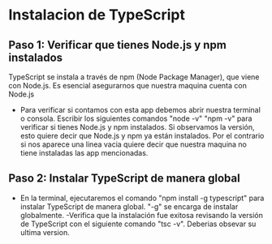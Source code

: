 # Instalacion de TypeScript
## Paso 1: Verificar que tienes Node.js y npm instalados
TypeScript se instala a través de npm (Node Package Manager), que viene con Node.js. Es esencial asegurarnos que nuestra maquina cuenta con Node.js
- Para verificar si contamos con esta app debemos abrir nuestra terminal o consola. Escribir los siguientes comandos "node -v" "npm -v" para verificar si tienes Node.js y npm instalados.
Si observamos la versión, esto quiere decir que Node.js y npm ya están instalados. Por el contrario si nos aparece una linea vacia quiere decir que nuestra maquina no tiene instaladas las app mencionadas.
## Paso 2: Instalar TypeScript de manera global
- En la terminal, ejecutaremos el comando "npm install -g typescript" para instalar TypeScript de manera global.
"-g" se encarga de instalar globalmente.
-Verifica que la instalación fue exitosa revisando la versión de TypeScript con el siguiente comando "tsc -v". Deberias obsevar su ultima version.
